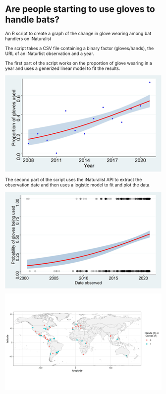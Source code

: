 # Are people starting to use gloves to handle bats?
 An R script to create a graph of the change in glove wearing among bat handlers on iNaturalist
 
 The script takes a CSV file containing a binary factor (gloves/hands), the URL of an iNaturlist observation and a year.
 
 The first part of the script works on the proportion of glove wearing in a year and uses a generized linear model to fit the results.
 
 ![Proportion of people using gloves to handle bats in a year](/gloveusage.jpg)
 
 The second part of the script uses the iNaturalist API to extract the observation date and then uses a logistic model to fit and plot the data.
 
 ![Probability that the person will be using gloves to handle a bat](/gloveprobability.jpg)
 
 ![A map of those observations with coordinates](/glovemap.jpg)

